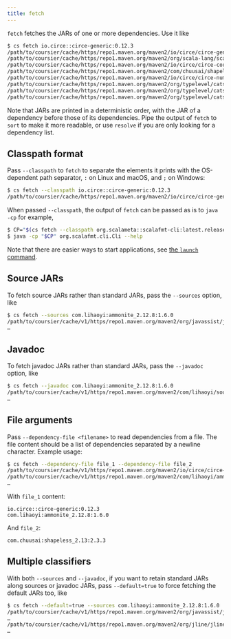 ```yaml
---
title: fetch
---
```


`fetch` fetches the JARs of one or more dependencies. Use it like
```bash
$ cs fetch io.circe::circe-generic:0.12.3
/path/to/coursier/cache/https/repo1.maven.org/maven2/io/circe/circe-generic_2.13/0.12.3/circe-generic_2.13-0.12.3.jar
/path/to/coursier/cache/https/repo1.maven.org/maven2/org/scala-lang/scala-library/2.13.0/scala-library-2.13.0.jar
/path/to/coursier/cache/https/repo1.maven.org/maven2/io/circe/circe-core_2.13/0.12.3/circe-core_2.13-0.12.3.jar
/path/to/coursier/cache/https/repo1.maven.org/maven2/com/chuusai/shapeless_2.13/2.3.3/shapeless_2.13-2.3.3.jar
/path/to/coursier/cache/https/repo1.maven.org/maven2/io/circe/circe-numbers_2.13/0.12.3/circe-numbers_2.13-0.12.3.jar
/path/to/coursier/cache/https/repo1.maven.org/maven2/org/typelevel/cats-core_2.13/2.0.0/cats-core_2.13-2.0.0.jar
/path/to/coursier/cache/https/repo1.maven.org/maven2/org/typelevel/cats-macros_2.13/2.0.0/cats-macros_2.13-2.0.0.jar
/path/to/coursier/cache/https/repo1.maven.org/maven2/org/typelevel/cats-kernel_2.13/2.0.0/cats-kernel_2.13-2.0.0.jar
```

Note that JARs are printed in a deterministic order, with
the JAR of a dependency before those of its dependencies. Pipe
the output of `fetch` to `sort` to make it more readable,
or use `resolve` if you are only looking for a dependency list.

## Classpath format

Pass `--classpath` to `fetch` to separate the elements it prints
with the OS-dependent path separator, `:` on Linux and macOS, and `;`
on Windows:
```bash
$ cs fetch --classpath io.circe::circe-generic:0.12.3
/path/to/coursier/cache/https/repo1.maven.org/maven2/io/circe/circe-generic_2.13/0.12.3/circe-generic_2.13-0.12.3.jar:/path/to/coursier/cache/https/repo1.maven.org/maven2/org/scala-lang/scala-library/2.13.0/scala-library-2.13.0.jar:/path/to/coursier/cache/https/repo1.maven.org/maven2/io/circe/circe-core_2.13/0.12.3/circe-core_2.13-0.12.3.jar:/path/to/coursier/cache/https/repo1.maven.org/maven2/com/chuusai/shapeless_2.13/2.3.3/shapeless_2.13-2.3.3.jar:/path/to/coursier/cache/https/repo1.maven.org/maven2/io/circe/circe-numbers_2.13/0.12.3/circe-numbers_2.13-0.12.3.jar:/path/to/coursier/cache/https/repo1.maven.org/maven2/org/typelevel/cats-core_2.13/2.0.0/cats-core_2.13-2.0.0.jar:/path/to/coursier/cache/https/repo1.maven.org/maven2/org/typelevel/cats-macros_2.13/2.0.0/cats-macros_2.13-2.0.0.jar:/path/to/coursier/cache/https/repo1.maven.org/maven2/org/typelevel/cats-kernel_2.13/2.0.0/cats-kernel_2.13-2.0.0.jar
```

When passed `--classpath`, the output of `fetch` can be passed as is
to `java -cp` for example,
```bash
$ CP="$(cs fetch --classpath org.scalameta::scalafmt-cli:latest.release)"
$ java -cp "$CP" org.scalafmt.cli.Cli --help
```
Note that there are easier ways to start applications, see
[the `launch` command](cli-launch.md).

## Source JARs

To fetch source JARs rather than standard JARs, pass the `--sources` option,
like
```bash
$ cs fetch --sources com.lihaoyi:ammonite_2.12.8:1.6.0
/path/to/coursier/cache/v1/https/repo1.maven.org/maven2/org/javassist/javassist/3.21.0-GA/javassist-3.21.0-GA-sources.jar
…
```

## Javadoc

To fetch javadoc JARs rather than standard JARs, pass the `--javadoc` option,
like
```bash
$ cs fetch --javadoc com.lihaoyi:ammonite_2.12.8:1.6.0
/path/to/coursier/cache/v1/https/repo1.maven.org/maven2/com/lihaoyi/sourcecode_2.12/0.1.5/sourcecode_2.12-0.1.5-javadoc.jar
…
```

## File arguments

Pass `--dependency-file <filename>` to read dependencies from a file. 
The file content should be a list of dependencies separated by a newline character.
Example usage:
```bash
$ cs fetch --dependency-file file_1 --dependency-file file_2
/path/to/coursier/cache/v1/https/repo1.maven.org/maven2/io/circe/circe-generic_2.13/0.12.3/circe-generic_2.13-0.12.3.jar
/path/to/coursier/cache/v1/https/repo1.maven.org/maven2/com/lihaoyi/ammonite_2.12.8/1.6.0/ammonite_2.12.8-1.6.0.jar
…
```
With `file_1` content:
```
io.circe::circe-generic:0.12.3
com.lihaoyi:ammonite_2.12.8:1.6.0
```
And `file_2`:
```
com.chuusai:shapeless_2.13:2.3.3
```

## Multiple classifiers

With both `--sources` and `--javadoc`, if you want to retain standard JARs along
sources or javadoc JARs, pass `--default=true` to force fetching the default
JARs too, like
```bash
$ cs fetch --default=true --sources com.lihaoyi:ammonite_2.12.8:1.6.0
/path/to/coursier/cache/v1/https/repo1.maven.org/maven2/org/javassist/javassist/3.21.0-GA/javassist-3.21.0-GA-sources.jar
…
/path/to/coursier/cache/v1/https/repo1.maven.org/maven2/org/jline/jline-terminal/3.6.2/jline-terminal-3.6.2.jar
…
```

